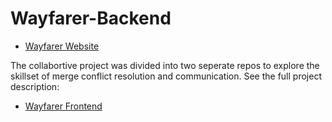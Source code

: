 # Wayfarer-Backend

- [Wayfarer Website](https://sheltered-thicket-24218.herokuapp.com/)

The collabortive project was divided into two seperate repos to explore the skillset of merge conflict resolution and communication. See the full project description:

- [Wayfarer Frontend](https://github.com/longevitytina/Wayfarer)
